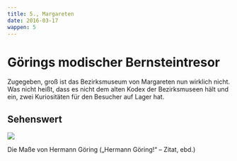 ```yaml
---
title: 5., Margareten
date: 2016-03-17
wappen: 5
---
```


# Görings modischer Bernsteintresor

Zugegeben, groß ist das Bezirksmuseum von Margareten nun wirklich nicht. Was nicht
heißt, dass es nicht dem alten Kodex der Bezirksmuseen hält und ein, zwei Kuriositäten für den
Besucher auf Lager hat.


## Sehenswert

<img src="/images/5-goering.jpg">

Die Maße von Hermann Göring („Hermann Göring!“ – Zitat, ebd.)
